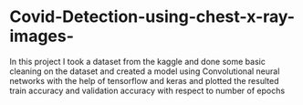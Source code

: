 # Covid-Detection-using-chest-x-ray-images-
In this project I took a dataset from the kaggle and done some basic cleaning on the dataset and created a model using Convolutional neural networks with the help of tensorflow and keras and plotted the resulted train accuracy and validation accuracy with respect to number of epochs
